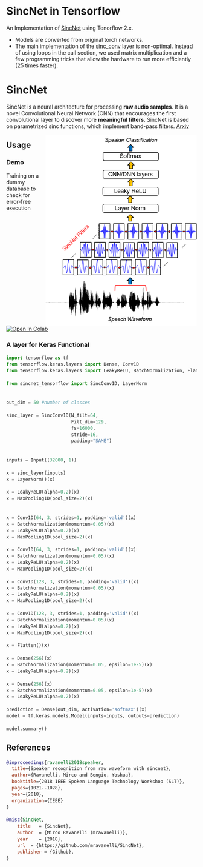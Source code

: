 # SincNet in Tensorflow
An Implementation of <a href="https://github.com/mravanelli/SincNet">SincNet</a> using Tenorflow 2.x.
- Models are converted from original torch networks.
- The main implementation of the <a href="https://github.com/mravanelli/SincNet">sinc_conv</a> layer is non-optimal. Instead of using loops in the call section, we used matrix multiplication and a few programming tricks that allow the hardware to run more efficiently (25 times faster).

# SincNet
SincNet is a neural architecture for processing **raw audio samples**. It is a novel Convolutional Neural Network (CNN) that encourages the first convolutional layer to discover more **meaningful filters**. SincNet is based on parametrized sinc functions, which implement band-pass filters. [Arxiv](http://arxiv.org/abs/1808.00158)

<img src="https://github.com/AryaAftab/sincnet-tensorflow/blob/master/image/SincNet.png" width="400" img align="right">


## Usage
### Demo
Training on a dummy database to check for error-free execution 

[![Open In Colab](https://colab.research.google.com/assets/colab-badge.svg)](https://colab.research.google.com/github/AryaAftab/sincnet-tensorflow/blob/master/demo/sincnet_tensorflow_demo.ipynb)

### A layer for Keras Functional
```python
import tensorflow as tf
from tensorflow.keras.layers import Dense, Conv1D
from tensorflow.keras.layers import LeakyReLU, BatchNormalization, Flatten, MaxPooling1D, Input

from sincnet_tensorflow import SincConv1D, LayerNorm


out_dim = 50 #number of classes

sinc_layer = SincConv1D(N_filt=64,
                        Filt_dim=129,
                        fs=16000,
                        stride=16,
                        padding="SAME")


inputs = Input((32000, 1)) 

x = sinc_layer(inputs)
x = LayerNorm()(x)

x = LeakyReLU(alpha=0.2)(x)
x = MaxPooling1D(pool_size=2)(x)


x = Conv1D(64, 3, strides=1, padding='valid')(x)
x = BatchNormalization(momentum=0.05)(x)
x = LeakyReLU(alpha=0.2)(x)
x = MaxPooling1D(pool_size=2)(x)

x = Conv1D(64, 3, strides=1, padding='valid')(x)
x = BatchNormalization(momentum=0.05)(x)
x = LeakyReLU(alpha=0.2)(x)
x = MaxPooling1D(pool_size=2)(x)

x = Conv1D(128, 3, strides=1, padding='valid')(x)
x = BatchNormalization(momentum=0.05)(x)
x = LeakyReLU(alpha=0.2)(x)
x = MaxPooling1D(pool_size=2)(x)

x = Conv1D(128, 3, strides=1, padding='valid')(x)
x = BatchNormalization(momentum=0.05)(x)
x = LeakyReLU(alpha=0.2)(x)
x = MaxPooling1D(pool_size=2)(x)

x = Flatten()(x)

x = Dense(256)(x)
x = BatchNormalization(momentum=0.05, epsilon=1e-5)(x)
x = LeakyReLU(alpha=0.2)(x)

x = Dense(256)(x)
x = BatchNormalization(momentum=0.05, epsilon=1e-5)(x)
x = LeakyReLU(alpha=0.2)(x)

prediction = Dense(out_dim, activation='softmax')(x)
model = tf.keras.models.Model(inputs=inputs, outputs=prediction)

model.summary()
```


## References
```bibtex
@inproceedings{ravanelli2018speaker,
  title={Speaker recognition from raw waveform with sincnet},
  author={Ravanelli, Mirco and Bengio, Yoshua},
  booktitle={2018 IEEE Spoken Language Technology Workshop (SLT)},
  pages={1021--1028},
  year={2018},
  organization={IEEE}
}

@misc{SincNet,
    title   = {SincNet}, 
    author  = {Mirco Ravanelli (mravanelli)},
    year    = {2018},
    url  = {https://github.com/mravanelli/SincNet},
    publisher = {Github},
}
```
